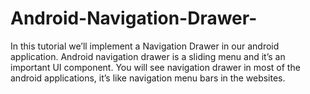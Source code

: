 # Android-Navigation-Drawer-
In this tutorial we’ll implement a Navigation Drawer in our android application. Android navigation drawer is a sliding menu and it’s an important UI component. You will see navigation drawer in most of the android applications, it’s like navigation menu bars in the websites.
